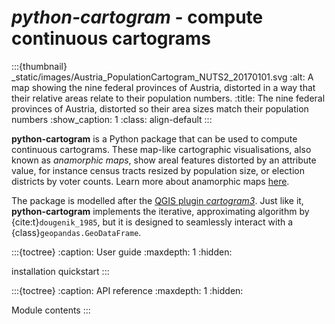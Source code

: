 # *python-cartogram* - compute continuous cartograms


:::{thumbnail} _static/images/Austria_PopulationCartogram_NUTS2_20170101.svg
:alt: A map showing the nine federal provinces of Austria, distorted in a way that their relative areas relate to their population numbers.
:title: The nine federal provinces of Austria, distorted so their area sizes match their population numbers
:show_caption: 1
:class: align-default
:::


**python-cartogram** is a Python package that can be used to compute continuous
cartograms. These map-like cartographic visualisations, also known as
*anamorphic maps*, show areal features distorted by an attribute value, for
instance census tracts resized by population size, or election districts by
voter counts. Learn more about anamorphic maps
[here](https://austromorph.space/anamorphic-maps/).

The package is modelled after the [QGIS plugin
*cartogram3*](https://github.com/austromorph/cartogram3). Just like it,
**python-cartogram** implements the iterative, approximating algorithm by
{cite:t}`dougenik_1985`, but it is designed to seamlessly interact with a
{class}`geopandas.GeoDataFrame`.

:::{toctree}
:caption: User guide
:maxdepth: 1
:hidden:

installation
quickstart
:::

:::{toctree}
:caption: API reference
:maxdepth: 1
:hidden:

Module contents <reference>
:::
